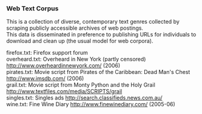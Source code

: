 ### Web Text Corpus

This is a collection of diverse, contemporary text genres collected by scraping publicly accessible archives of web postings.  
This data is disseminated in preference to publishing URLs for individuals to download and clean up (the usual model for web corpora).

firefox.txt: Firefox support forum  
overheard.txt: Overheard in New York (partly censored) http://www.overheardinnewyork.com/ (2006)  
pirates.txt: Movie script from Pirates of the Caribbean: Dead Man's Chest http://www.imsdb.com/ (2006)  
grail.txt: Movie script from Monty Python and the Holy Grail http://www.textfiles.com/media/SCRIPTS/grail  
singles.txt: Singles ads  http://search.classifieds.news.com.au/  
wine.txt:  Fine Wine Diary http://www.finewinediary.com/ (2005-06)  
